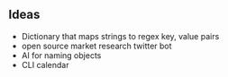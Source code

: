 ## Ideas

* Dictionary that maps strings to regex key, value pairs
* open source market research twitter bot
* AI for naming objects
* CLI calendar
